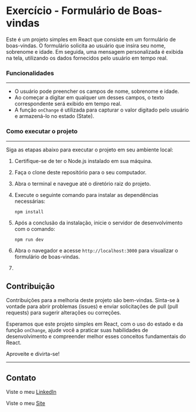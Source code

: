 # Exercício - Formulário de Boas-vindas

Este é um projeto simples em React que consiste em um formulário de boas-vindas. O formulário solicita ao usuário que insira seu nome, sobrenome e idade. Em seguida, uma mensagem personalizada é exibida na tela, utilizando os dados fornecidos pelo usuário em tempo real.



### Funcionalidades

------

- O usuário pode preencher os campos de nome, sobrenome e idade.
- Ao começar a digitar em qualquer um desses campos, o texto correspondente será exibido em tempo real.
- A função `onChange` é utilizada para capturar o valor digitado pelo usuário e armazená-lo no estado (State).



### Como executar o projeto

------

Siga as etapas abaixo para executar o projeto em seu ambiente local:

1. Certifique-se de ter o Node.js instalado em sua máquina.

2. Faça o clone deste repositório para o seu computador.

3. Abra o terminal e navegue até o diretório raiz do projeto.

4. Execute o seguinte comando para instalar as dependências necessárias:

   ```
   npm install
   ```

5. Após a conclusão da instalação, inicie o servidor de desenvolvimento com o comando:

   ```
   npm run dev
   ```

6. Abra o navegador e acesse `http://localhost:3000` para visualizar o formulário de boas-vindas.

7. 

   

## Contribuição

Contribuições para a melhoria deste projeto são bem-vindas. Sinta-se à vontade para abrir problemas (issues) e enviar solicitações de pull (pull requests) para sugerir alterações ou correções.



Esperamos que este projeto simples em React, com o uso do estado e da função `onChange`, ajude você a praticar suas habilidades de desenvolvimento e compreender melhor esses conceitos fundamentais do React. 

Aproveite e divirta-se!

---

## Contato
Viste o meu [LinkedIn](https://www.linkedin.com/in/joao-da-silva-barbosa/)

Viste o meu [Site](https://joaosbarbosa.com.br/)

